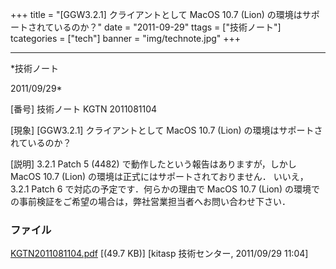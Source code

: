 ﻿+++
title = "[GGW3.2.1] クライアントとして MacOS 10.7 (Lion) の環境はサポートされているのか？"
date = "2011-09-29"
ttags = ["技術ノート"]
tcategories = ["tech"]
banner = "img/technote.jpg"
+++

-----------------------------------------------------------------------------------------------------------------------------

*技術ノート

2011/09/29*


[番号]
技術ノート KGTN 2011081104

[現象]
[GGW3.2.1] クライアントとして MacOS 10.7 (Lion)
の環境はサポートされているのか？

[説明]
3.2.1 Patch 5 (4482) で動作したという報告はありますが，しかし MacOS 10.7
(Lion) の環境は正式にはサポートされておりません．
いいえ， 3.2.1 Patch 6 で対応の予定です．何らかの理由で MacOS 10.7
(Lion)
の環境での事前検証をご希望の場合は，弊社営業担当者へお問い合わせ下さい．


### ファイル

 
 


[KGTN2011081104.pdf](http://techreport.kitasp.net/attachments/download/595/KGTN2011081104.pdf)
 [(49.7 KB)] [kitasp 技術センター, 2011/09/29
11:04]


 


 

